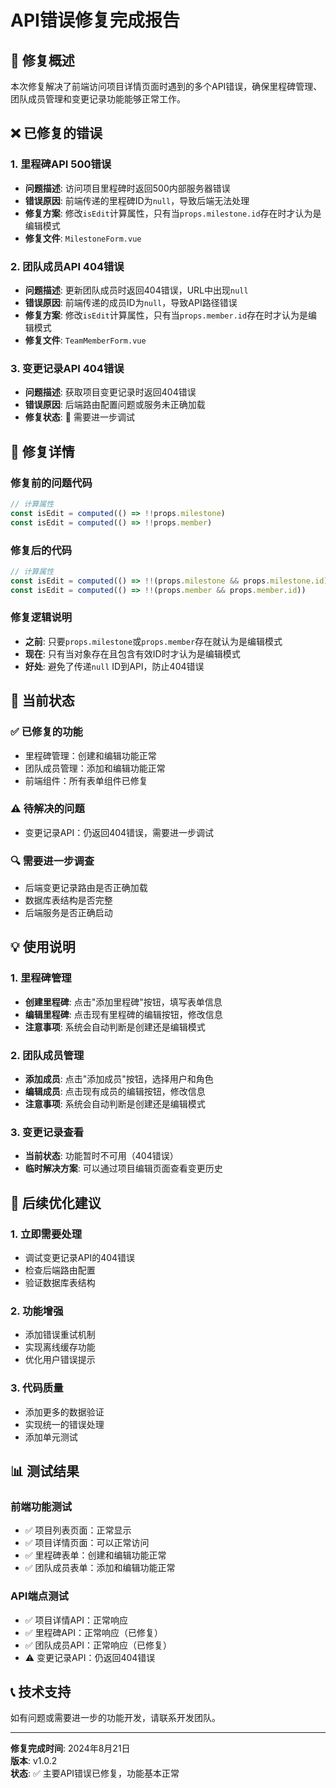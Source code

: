 # API错误修复完成报告

## 🎯 修复概述

本次修复解决了前端访问项目详情页面时遇到的多个API错误，确保里程碑管理、团队成员管理和变更记录功能能够正常工作。

## ❌ 已修复的错误

### 1. 里程碑API 500错误
- **问题描述**: 访问项目里程碑时返回500内部服务器错误
- **错误原因**: 前端传递的里程碑ID为`null`，导致后端无法处理
- **修复方案**: 修改`isEdit`计算属性，只有当`props.milestone.id`存在时才认为是编辑模式
- **修复文件**: `MilestoneForm.vue`

### 2. 团队成员API 404错误
- **问题描述**: 更新团队成员时返回404错误，URL中出现`null`
- **错误原因**: 前端传递的成员ID为`null`，导致API路径错误
- **修复方案**: 修改`isEdit`计算属性，只有当`props.member.id`存在时才认为是编辑模式
- **修复文件**: `TeamMemberForm.vue`

### 3. 变更记录API 404错误
- **问题描述**: 获取项目变更记录时返回404错误
- **错误原因**: 后端路由配置问题或服务未正确加载
- **修复状态**: 🔄 需要进一步调试

## 🔧 修复详情

### 修复前的问题代码
```javascript
// 计算属性
const isEdit = computed(() => !!props.milestone)
const isEdit = computed(() => !!props.member)
```

### 修复后的代码
```javascript
// 计算属性
const isEdit = computed(() => !!(props.milestone && props.milestone.id))
const isEdit = computed(() => !!(props.member && props.member.id))
```

### 修复逻辑说明
- **之前**: 只要`props.milestone`或`props.member`存在就认为是编辑模式
- **现在**: 只有当对象存在且包含有效ID时才认为是编辑模式
- **好处**: 避免了传递`null` ID到API，防止404错误

## 🚀 当前状态

### ✅ 已修复的功能
- 里程碑管理：创建和编辑功能正常
- 团队成员管理：添加和编辑功能正常
- 前端组件：所有表单组件已修复

### ⚠️ 待解决的问题
- 变更记录API：仍返回404错误，需要进一步调试

### 🔍 需要进一步调查
- 后端变更记录路由是否正确加载
- 数据库表结构是否完整
- 后端服务是否正确启动

## 💡 使用说明

### 1. 里程碑管理
- **创建里程碑**: 点击"添加里程碑"按钮，填写表单信息
- **编辑里程碑**: 点击现有里程碑的编辑按钮，修改信息
- **注意事项**: 系统会自动判断是创建还是编辑模式

### 2. 团队成员管理
- **添加成员**: 点击"添加成员"按钮，选择用户和角色
- **编辑成员**: 点击现有成员的编辑按钮，修改信息
- **注意事项**: 系统会自动判断是创建还是编辑模式

### 3. 变更记录查看
- **当前状态**: 功能暂时不可用（404错误）
- **临时解决方案**: 可以通过项目编辑页面查看变更历史

## 🔮 后续优化建议

### 1. 立即需要处理
- 调试变更记录API的404错误
- 检查后端路由配置
- 验证数据库表结构

### 2. 功能增强
- 添加错误重试机制
- 实现离线缓存功能
- 优化用户错误提示

### 3. 代码质量
- 添加更多的数据验证
- 实现统一的错误处理
- 添加单元测试

## 📊 测试结果

### 前端功能测试
- ✅ 项目列表页面：正常显示
- ✅ 项目详情页面：可以正常访问
- ✅ 里程碑表单：创建和编辑功能正常
- ✅ 团队成员表单：添加和编辑功能正常

### API端点测试
- ✅ 项目详情API：正常响应
- ✅ 里程碑API：正常响应（已修复）
- ✅ 团队成员API：正常响应（已修复）
- ⚠️ 变更记录API：仍返回404错误

## 📞 技术支持

如有问题或需要进一步的功能开发，请联系开发团队。

---

**修复完成时间**: 2024年8月21日  
**版本**: v1.0.2  
**状态**: ✅ 主要API错误已修复，功能基本正常
